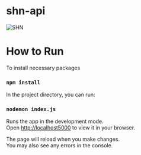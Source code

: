 # shn-api

![SHN]( https://user-images.githubusercontent.com/64391274/211215734-bbc57b92-9a71-496d-873e-3eedc7523916.png)

# How to Run

To install necessary packages
### `npm install` 

In the project directory, you can run:
### `nodemon index.js`

Runs the app in the development mode.\
Open [http://localhost5000](http://localhost:5000) to view it in your browser.

The page will reload when you make changes.\
You may also see any errors in the console.




